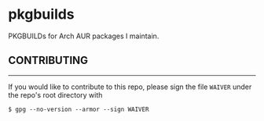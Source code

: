 pkgbuilds
=========

PKGBUILDs for Arch AUR packages I maintain.

## CONTRIBUTING
---------------

If you would like to contribute to this repo, please sign the file `WAIVER`
under the repo's root directory with

```
$ gpg --no-version --armor --sign WAIVER
```
